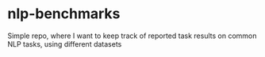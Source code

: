 # nlp-benchmarks
Simple repo, where I want to keep track of reported task results on common NLP tasks, using different datasets
